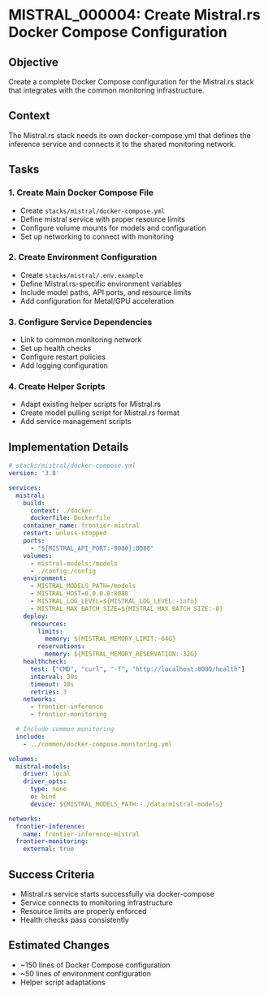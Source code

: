 # MISTRAL_000004: Create Mistral.rs Docker Compose Configuration

## Objective
Create a complete Docker Compose configuration for the Mistral.rs stack that integrates with the common monitoring infrastructure.

## Context
The Mistral.rs stack needs its own docker-compose.yml that defines the inference service and connects it to the shared monitoring network.

## Tasks

### 1. Create Main Docker Compose File
- Create `stacks/mistral/docker-compose.yml`
- Define mistral service with proper resource limits
- Configure volume mounts for models and configuration
- Set up networking to connect with monitoring

### 2. Create Environment Configuration
- Create `stacks/mistral/.env.example`
- Define Mistral.rs-specific environment variables
- Include model paths, API ports, and resource limits
- Add configuration for Metal/GPU acceleration

### 3. Configure Service Dependencies
- Link to common monitoring network
- Set up health checks
- Configure restart policies
- Add logging configuration

### 4. Create Helper Scripts
- Adapt existing helper scripts for Mistral.rs
- Create model pulling script for Mistral.rs format
- Add service management scripts

## Implementation Details

```yaml
# stacks/mistral/docker-compose.yml
version: '3.8'

services:
  mistral:
    build:
      context: ./docker
      dockerfile: Dockerfile
    container_name: frontier-mistral
    restart: unless-stopped
    ports:
      - "${MISTRAL_API_PORT:-8080}:8080"
    volumes:
      - mistral-models:/models
      - ./config:/config
    environment:
      - MISTRAL_MODELS_PATH=/models
      - MISTRAL_HOST=0.0.0.0:8080
      - MISTRAL_LOG_LEVEL=${MISTRAL_LOG_LEVEL:-info}
      - MISTRAL_MAX_BATCH_SIZE=${MISTRAL_MAX_BATCH_SIZE:-8}
    deploy:
      resources:
        limits:
          memory: ${MISTRAL_MEMORY_LIMIT:-64G}
        reservations:
          memory: ${MISTRAL_MEMORY_RESERVATION:-32G}
    healthcheck:
      test: ["CMD", "curl", "-f", "http://localhost:8080/health"]
      interval: 30s
      timeout: 10s
      retries: 3
    networks:
      - frontier-inference
      - frontier-monitoring

  # Include common monitoring
  include:
    - ../common/docker-compose.monitoring.yml

volumes:
  mistral-models:
    driver: local
    driver_opts:
      type: none
      o: bind
      device: ${MISTRAL_MODELS_PATH:-./data/mistral-models}

networks:
  frontier-inference:
    name: frontier-inference-mistral
  frontier-monitoring:
    external: true
```

## Success Criteria
- Mistral.rs service starts successfully via docker-compose
- Service connects to monitoring infrastructure
- Resource limits are properly enforced
- Health checks pass consistently

## Estimated Changes
- ~150 lines of Docker Compose configuration
- ~50 lines of environment configuration
- Helper script adaptations